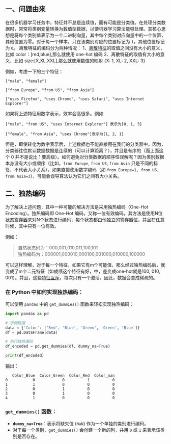 ## 一、问题由来
在很多机器学习任务中，特征并不总是连续值，而有可能是分类值。在处理分类数据时，常常将类别变量转换为数值型数据，以便机器学习算法能够处理。其核心思想是将每个类别值表示为一个二进制向量，其中每个类别对应向量中的一个位置，其他位置为零。对于每一个样本，只在该类别对应的位置标记为 `1`，其他位置标记为 `0`。
离散特征的编码分为两种情况：
	1、[离散特征](https://zhida.zhihu.com/search?content_id=118019195&content_type=Article&match_order=2&q=%E7%A6%BB%E6%95%A3%E7%89%B9%E5%BE%81&zhida_source=entity)的取值之间没有大小的意义，比如 color：\[red,blue],那么就使用 one-hot 编码
	2、离散特征的取值有大小的意义，比如 size:\[X,XL,XXL],那么就使用数值的映射 {X: 1, XL: 2, XXL: 3}


例如，考虑一下的三个特征：
```text
["male", "female"]

["from Europe", "from US", "from Asia"]

["uses Firefox", "uses Chrome", "uses Safari", "uses Internet Explorer"]
```
如果将上述特征用数字表示，效率会高很多。例如
```text
["male", "from US", "uses Internet Explorer"] 表示为[0, 1, 3]

["female", "from Asia", "uses Chrome"]表示为[1, 2, 1]
```
但是，即使转化为数字表示后，上述数据也不能直接用在我们的分类器中。因为，分类器往往默认数据数据是连续的（可以计算距离？），并且是有序的（而上面这个 0 并不是说比 1 要高级）。如何避免对分类数据的顺序性误解呢？因为类别数据本身没有大小或顺序（比如，`from Europe`, `from US`, `from Asia` 只是不同的标签，不代表大小关系），如果直接使用数字编码（如 `from Europe=1, from US, from Asia=3`），可能会误导算法认为它们之间有大小关系。
## 二、独热编码
为了解决上述问题，其中一种可能的解决方法是采用独热编码（One-Hot Encoding）。独热编码即 One-Hot 编码，又称一位有效编码，其方法是使用N位[状态寄存器](https://zhida.zhihu.com/search?content_id=118019195&content_type=Article&match_order=1&q=%E7%8A%B6%E6%80%81%E5%AF%84%E5%AD%98%E5%99%A8&zhida_source=entity)来对N个状态进行编码，每个状态都由他独立的寄存器位，并且在任意时候，其中只有一位有效。

例如：
> 自然状态码为：000,001,010,011,100,101  
> 独热编码为：000001,000010,000100,001000,010000,100000

可以这样理解，对于每一个特征，如果它有m个可能值，那么经过独热编码后，就变成了m个二元特征（如成绩这个特征有好，中，差变成one-hot就是100, 010, 001）。并且，这些[特征互斥](https://zhida.zhihu.com/search?content_id=118019195&content_type=Article&match_order=1&q=%E7%89%B9%E5%BE%81%E4%BA%92%E6%96%A5&zhida_source=entity)，每次只有一个激活。因此，数据会变成稀疏的。

### 在 Python 中如何实现独热编码：

可以使用 `pandas` 中的 `get_dummies()` 函数来轻松实现独热编码：
```python
import pandas as pd

# 示例数据
data = {'Color': ['Red', 'Blue', 'Green', 'Green', 'Blue']}
df = pd.DataFrame(data)

# 执行独热编码
df_encoded = pd.get_dummies(df, dummy_na=True)

print(df_encoded)
```
输出：
```shell
   Color_Blue  Color_Green  Color_Red  Color_nan
0           0            0          1          0
1           1            0          0          0
2           0            1          0          0
3           0            1          0          0
4           1            0          0          0
```
### `get_dummies()` 函数：
- **`dummy_na=True`**：表示将缺失值 (`NaN`) 作为一个单独的类别进行编码。
- 对于每一个类别，`get_dummies()` 会创建一个新的列，并用 `0` 或 `1` 来表示该类别是否存在。